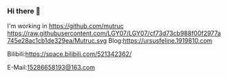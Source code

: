 ### Hi there 👋

I'm working in https://github.com/mutruc
https://raw.githubusercontent.com/LGY07/LGY07/cf73d73cb988f00f2977a745e28ac1cb1de329ea/Mutruc.svg
Blog:https://ursusfeline.1919810.com

Bilibili:https://space.bilibili.com/521342362/

E-Mail:15286658193@163.com
